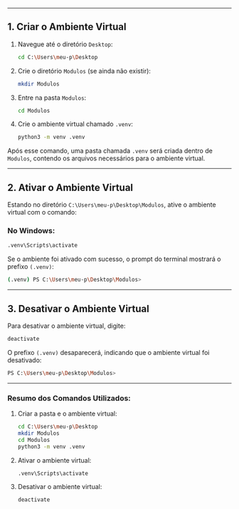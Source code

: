 
---

## 1. Criar o Ambiente Virtual
1. Navegue até o diretório `Desktop`:
   ```bash
   cd C:\Users\meu-p\Desktop
   ```

2. Crie o diretório `Modulos` (se ainda não existir):
   ```bash
   mkdir Modulos
   ```

3. Entre na pasta `Modulos`:
   ```bash
   cd Modulos
   ```

4. Crie o ambiente virtual chamado `.venv`:
   ```bash
   python3 -m venv .venv
   ```

Após esse comando, uma pasta chamada `.venv` será criada dentro de `Modulos`, contendo os arquivos necessários para o ambiente virtual.

---

## 2. Ativar o Ambiente Virtual
Estando no diretório `C:\Users\meu-p\Desktop\Modulos`, ative o ambiente virtual com o comando:

### No Windows:
```bash
.venv\Scripts\activate
```

Se o ambiente foi ativado com sucesso, o prompt do terminal mostrará o prefixo `(.venv)`:
```bash
(.venv) PS C:\Users\meu-p\Desktop\Modulos>
```

---

## 3. Desativar o Ambiente Virtual
Para desativar o ambiente virtual, digite:
```bash
deactivate
```

O prefixo `(.venv)` desaparecerá, indicando que o ambiente virtual foi desativado:
```bash
PS C:\Users\meu-p\Desktop\Modulos>
```

---

### Resumo dos Comandos Utilizados:
1. Criar a pasta e o ambiente virtual:
   ```bash
   cd C:\Users\meu-p\Desktop
   mkdir Modulos
   cd Modulos
   python3 -m venv .venv
   ```

2. Ativar o ambiente virtual:
   ```bash
   .venv\Scripts\activate
   ```

3. Desativar o ambiente virtual:
   ```bash
   deactivate
   ```
